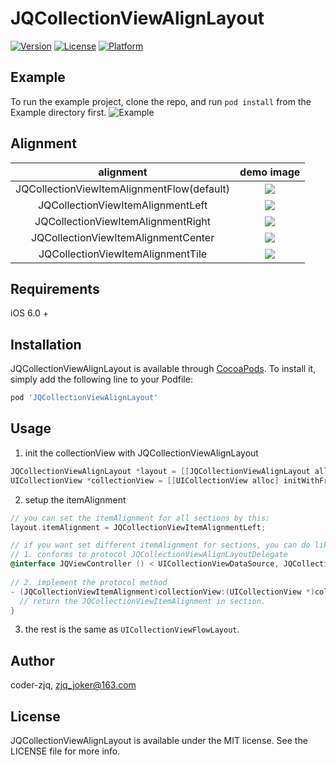 # JQCollectionViewAlignLayout


[![Version](https://img.shields.io/cocoapods/v/JQCollectionViewAlignLayout.svg?style=flat)](http://cocoapods.org/pods/JQCollectionViewAlignLayout)
[![License](https://img.shields.io/cocoapods/l/JQCollectionViewAlignLayout.svg?style=flat)](http://cocoapods.org/pods/JQCollectionViewAlignLayout)
[![Platform](https://img.shields.io/cocoapods/p/JQCollectionViewAlignLayout.svg?style=flat)](http://cocoapods.org/pods/JQCollectionViewAlignLayout)


## Example

To run the example project, clone the repo, and run `pod install` from the Example directory first.
![Example](https://github.com/Coder-ZJQ/JQCollectionViewAlignLayout/blob/master/images/demo.gif?raw=true)

## Alignment

|                alignment                 |                demo image                |
| :--------------------------------------: | :--------------------------------------: |
| JQCollectionViewItemAlignmentFlow(default) | ![](https://github.com/Coder-ZJQ/JQCollectionViewAlignLayout/blob/master/images/flow.png?raw=true) |
|    JQCollectionViewItemAlignmentLeft     | ![](https://github.com/Coder-ZJQ/JQCollectionViewAlignLayout/blob/master/images/align-left.png?raw=true) |
|    JQCollectionViewItemAlignmentRight    | ![](https://github.com/Coder-ZJQ/JQCollectionViewAlignLayout/blob/master/images/align-right.png?raw=true) |
|   JQCollectionViewItemAlignmentCenter    | ![](https://github.com/Coder-ZJQ/JQCollectionViewAlignLayout/blob/master/images/align-center.png?raw=true) |
|    JQCollectionViewItemAlignmentTile     | ![](https://github.com/Coder-ZJQ/JQCollectionViewAlignLayout/blob/master/images/tile.png?raw=true) |


## Requirements
iOS 6.0 +
## Installation

JQCollectionViewAlignLayout is available through [CocoaPods](http://cocoapods.org). To install
it, simply add the following line to your Podfile:

```ruby
pod 'JQCollectionViewAlignLayout'
```

## Usage

1. init the collectionView with JQCollectionViewAlignLayout

``` objective-c
JQCollectionViewAlignLayout *layout = [[JQCollectionViewAlignLayout alloc] init];
UICollectionView *collectionView = [[UICollectionView alloc] initWithFrame:self.view.bounds collectionViewLayout:layout];
```
2. setup the itemAlignment
``` objective-c
// you can set the itemAlignment for all sections by this:
layout.itemAlignment = JQCollectionViewItemAlignmentLeft;

// if you want set different itemAlignment for sections, you can do like this:
// 1. conforms to protocol JQCollectionViewAlignLayoutDelegate
@interface JQViewController () < UICollectionViewDataSource, JQCollectionViewAlignLayoutDelegate>
    
// 2. implement the protocol method
- (JQCollectionViewItemAlignment)collectionView:(UICollectionView *)collectionView layout:(JQCollectionViewAlignLayout *)layout itemAlignmentInSection:(NSInteger)section {
  // return the JQCollectionViewItemAlignment in section.
}
```

3. the rest is the same as `UICollectionViewFlowLayout`.

## Author

coder-zjq, zjq_joker@163.com

## License

JQCollectionViewAlignLayout is available under the MIT license. See the LICENSE file for more info.
